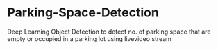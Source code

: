 # Parking-Space-Detection
Deep Learning Object Detection to detect no. of parking space that are empty or occupied in a parking lot using livevideo stream
